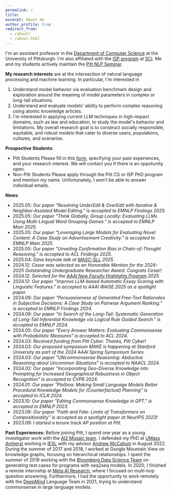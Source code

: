 ```yaml
---
permalink: /
title:	
excerpt: About me
author_profile: true
redirect_from: 
  - /about/
  - /about.html
---
```


I'm an assistant professor in the [Department of Computer Science](https://www.cs.pitt.edu/) at the University of Pittsburgh. I'm also affiliated with the [ISP program](https://www.isp.pitt.edu/about) at [SCI](https://www.sci.pitt.edu/). Me and my students actively maintain the [Pitt NLP Seminar](https://pitt-nlp-seminar.github.io/pitt_nlp_seminar_2024/).

**My research interests** are at the intersection of natural language processing and machine learning. In particular, I'm interested in
1. Understand model behavior via evaluation benchmark design and exploration around the meaning of model parameters in complex or long-tail situations.
2. Understand and evaluate models' ability to perform complex reasoning using atomic knowledge articles. 
3. I'm interested in applying current LLM techniques in high-impact domains, such as law and education, to study the model's behavior and limitations.
My overall research goal is to construct socially responsible, equitable, and robust models that cater to diverse users, populations, cultures, and scenarios.

**Prospective Students**: 

- Pitt Students
Please fill in this [form](https://forms.gle/1YUhvYUXn5kSRQw17), specifying your past experiences, and your research interest. We will contact you if there is an oppotunity open.
- Non-Pitt Students
Please apply through the Pitt CS or ISP PhD program and mention my name. Unfortunately, I won't be able to answer individual emails. 

**News**:
- 2025.05: *Our paper "Resolving UnderEdit & OverEdit with Iterative & Neighbor-Assisted Model Editing." is accepted to EMNLP Findings 2025.*
- 2025.05: *Our paper "Think Globally, Group Locally: Evaluating LLMs Using Multi-Lingual Word Grouping Games." is accepted to EMNLP Main 2025.*
- 2025.05: *Our paper "Leveraging Large Models for Evaluating Novel Content: A Case Study on Advertisement Creativity." is accepted to EMNLP Main 2025.*
- 2025.05: *Our paper "Unveiling Confirmation Bias in Chain-of-Thought Reasoning." is accepted to ACL Findings 2025.*
- 2025.04: *Gave keynote talk at [MASC-SLL](https://www.mascsll.org/) 2025.*
- 2024.12: *Cesar was selected as an Honorable Mention for the 2024-2025 Outstanding Undergraduate Researcher Award. Congrats Cesar!*
- 2024.12: *Selected for the [AAAI New Faculty Highlights Program](https://aaai.org/conference/aaai/aaai-25/new-faculty-highlights-program/) 2025.*
- 2024.12: *Our paper "Improve LLM-based Automatic Essay Scoring with Linguistic Features." is accepted to AAAI iRAISE 2025 as a spotlight paper.*
- 2024.09: *Our paper "Persuasiveness of Generated Free-Text Rationales in Subjective Decisions: A Case Study on Pairwise Argument Ranking." is accepted to EMNLP Findings 2024.*
- 2024.09: *Our paper "In Search of the Long-Tail: Systematic Generation of Long-Tail Inferential Knowledge via Logical Rule Guided Search." is accepted to EMNLP 2024.*
- 2024.05: *Our paper "Every Answer Matters: Evaluating Commonsense with Probabilistic Measures" is accepted to ACL 2024.*
- 2024.03: *Received funding from Pitt Cyber. Thanks, Pitt Cyber!*
- 2024.03: *Our proposed symposium MAKE is happening at Stanford University as part of the 2024 AAAI Spring Symposium Series.*
- 2024.03: *Our paper "UNcommonsense Reasoning: Abductive Reasoning about Uncommon Situations" is accepted to NAACL 2024.*
- 2024.02: *Our paper "Incorporating Geo-Diverse Knowledge into Prompting for Increased Geographical Robustness in Object Recognition" is accepted to CVPR 2024.*
- 2024.01: *Our paper "PlaSma: Making Small Language Models Better Procedural Knowledge Models for (Counterfactual) Planning" is accepted to ICLR 2024.*
- 2023.10: *Our paper "Editing Commonsense Knowledge in GPT." is accepted to EMNLP 2023.*
- 2023.09: *Our paper "Faith and Fate: Limits of Transformers on Compositionality" is accepted as a spotlight paper at NeurIPS 2023!*
- 2023.09: *I started a tenure track AP position at Pitt.*


**Past Experiences:** Before joining Pitt, I spend one year as a young investigator work with the [AI2 Mosaic team](https://mosaic.allenai.org/). I defended my PhD at [UMass Amherst](https://www.cics.umass.edu/) working in [IESL](http://www.iesl.cs.umass.edu/) with my advisor [Andrew McCallum](http://people.cs.umass.edu/~mccallum/) in August 2022. During the summer of 2017 and 2018, I worked at Google Mountain View on knowledge graphs, focusing on hierarchical relationships. I spent the summer of 2019 working with the [Bloomberg Data Science Team](https://www.techatbloomberg.com/post-topic/data-science/) on generating test cases for programs with seq2seq models. In 2020, I finished a remote internship at [Meta AI Research](https://ai.facebook.com/), where I focused on multi-hop question answering. Furthermore, I had the opportunity to work remotely with the [DeepMind](https://deepmind.com/) Language Team in 2021, trying to understand commonsense in large language models.
